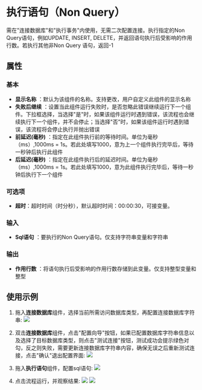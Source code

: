 # 执行语句（Non Query）

需在&quot;连接数据库&quot;和&quot;执行事务&quot;内使用，无需二次配置连接。执行指定的Non Query语句，例如UPDATE, INSERT, DELETE，并返回语句执行后受影响的作用行数。若执行其他非Non Query 语句，返回-1

## 属性

### 基本

- **显示名称** ：默认为该组件的名称。支持更改，用户自定义此组件的显示名称
- **失败后继续** ：设置当此组件运行失败时，是否忽略此错误继续运行下一个组件。下拉框选择，当选择"是"时，如果该组件运行时遇到错误，该流程也会继续执行下一个组件，并不会停止；当选择"否"时，如果该组件运行时遇到错误，该流程将会停止执行并抛出错误
- **前延迟(毫秒)** ：指定在此组件执行前的等待时间。单位为毫秒（ms）,1000ms = 1s。若此处填写1000，意为上一个组件执行完毕后，等待一秒钟后执行此组件
- **后延迟(毫秒)** ：指定在此组件执行后的延迟时间。单位为毫秒（ms）,1000ms = 1s。若此处填写1000，意为此组件执行完毕后，等待一秒钟后执行下一个组件

### 可选项

- **超时**：超时时间（时分秒），默认超时时间：00:00:30，可接变量。

### 输入

- **Sql语句** ：要执行的Non Query语句。仅支持字符串变量和字符串

### 输出

- **作用行数** ：将语句执行后受影响的作用行数存储到此变量。仅支持整型变量和整型

## 使用示例

1. 拖入**连接数据库**组件，选择当前所需访问数据库类型，再配置连接数据库字符串:
![](https://docimages.blob.core.chinacloudapi.cn/images/Activities/connect_db1.png)

2. 双击**连接数据库**组件，点击"配置向导"按钮，如果已配置数据库字符串信息以及选择了目标数据库类型，则点击"测试连接"按钮，测试成功会提示绿色对勾，反之则失败，需要更新连接数据库字符串内容，确保无误之后重新测试连接，点击"确认"退出配置界面:
![](https://docimages.blob.core.chinacloudapi.cn/images/Activities/connect_db2.png)

3. 拖入**执行语句**组件，配置sql语句:
![](https://docimages.blob.core.chinacloudapi.cn/images/Activities/connect_db7.png)

4. 点击流程运行，并观察结果:
![](https://docimages.blob.core.chinacloudapi.cn/images/Activities/connect_db8.png)
![](https://docimages.blob.core.chinacloudapi.cn/images/Activities/connect_db9.png)
